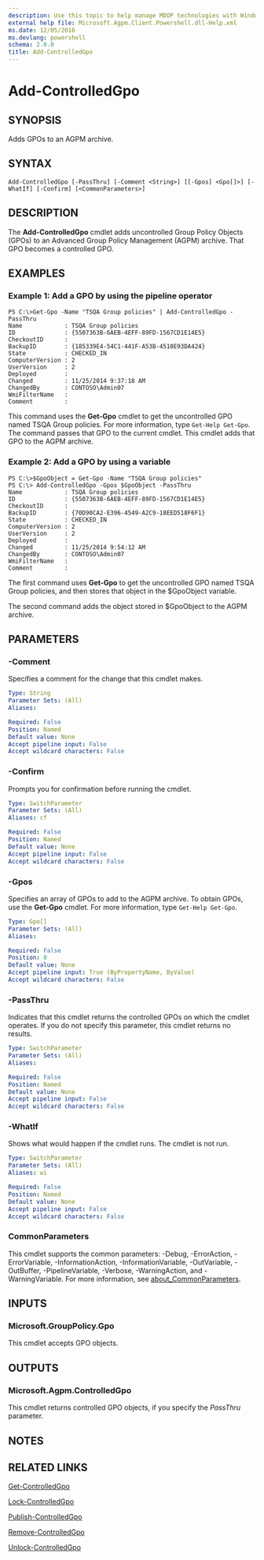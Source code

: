 ```yaml
---
description: Use this topic to help manage MDOP technologies with Windows PowerShell.
external help file: Microsoft.Agpm.Client.Powershell.dll-Help.xml
ms.date: 12/05/2016
ms.devlang: powershell
schema: 2.0.0
title: Add-ControlledGpo
---
```


# Add-ControlledGpo

## SYNOPSIS
Adds GPOs to an AGPM archive.

## SYNTAX

```
Add-ControlledGpo [-PassThru] [-Comment <String>] [[-Gpos] <Gpo[]>] [-WhatIf] [-Confirm] [<CommonParameters>]
```

## DESCRIPTION
The **Add-ControlledGpo** cmdlet adds uncontrolled Group Policy Objects (GPOs) to an Advanced Group Policy Management (AGPM) archive.
That GPO becomes a controlled GPO.

## EXAMPLES

### Example 1: Add a GPO by using the pipeline operator
```
PS C:\>Get-Gpo -Name "TSQA Group policies" | Add-ControlledGpo -PassThru
Name            : TSQA Group policies
ID              : {5507363B-6AEB-4EFF-89FD-1567CD1E14E5}
CheckoutID      : 
BackupID        : {185339E4-54C1-441F-A53B-4510E93DA424}
State           : CHECKED_IN
ComputerVersion : 2
UserVersion     : 2
Deployed        : 
Changed         : 11/25/2014 9:37:18 AM
ChangedBy       : CONTOSO\Admin07
WmiFilterName   : 
Comment         :
```

This command uses the **Get-Gpo** cmdlet to get the uncontrolled GPO named TSQA Group policies.
For more information, type `Get-Help Get-Gpo`.
The command passes that GPO to the current cmdlet.
This cmdlet adds that GPO to the AGPM archive.

### Example 2: Add a GPO by using a variable
```
PS C:\>$GpoObject = Get-Gpo -Name "TSQA Group policies"
PS C:\> Add-ControlledGpo -Gpos $GpoObject -PassThru
Name            : TSQA Group policies
ID              : {5507363B-6AEB-4EFF-89FD-1567CD1E14E5}
CheckoutID      : 
BackupID        : {70D90CA2-E396-4549-A2C9-18EED518F6F1}
State           : CHECKED_IN
ComputerVersion : 2
UserVersion     : 2
Deployed        : 
Changed         : 11/25/2014 9:54:12 AM
ChangedBy       : CONTOSO\Admin07
WmiFilterName   : 
Comment         :
```

The first command uses **Get-Gpo** to get the uncontrolled GPO named TSQA Group policies, and then stores that object in the $GpoObject variable.

The second command adds the object stored in $GpoObject to the AGPM archive.

## PARAMETERS

### -Comment
Specifies a comment for the change that this cmdlet makes.

```yaml
Type: String
Parameter Sets: (All)
Aliases: 

Required: False
Position: Named
Default value: None
Accept pipeline input: False
Accept wildcard characters: False
```

### -Confirm
Prompts you for confirmation before running the cmdlet.

```yaml
Type: SwitchParameter
Parameter Sets: (All)
Aliases: cf

Required: False
Position: Named
Default value: None
Accept pipeline input: False
Accept wildcard characters: False
```

### -Gpos
Specifies an array of GPOs to add to the AGPM archive.
To obtain GPOs, use the **Get-Gpo** cmdlet.
For more information, type `Get-Help Get-Gpo`.

```yaml
Type: Gpo[]
Parameter Sets: (All)
Aliases: 

Required: False
Position: 0
Default value: None
Accept pipeline input: True (ByPropertyName, ByValue)
Accept wildcard characters: False
```

### -PassThru
Indicates that this cmdlet returns the controlled GPOs on which the cmdlet operates.
If you do not specify this parameter, this cmdlet returns no results.

```yaml
Type: SwitchParameter
Parameter Sets: (All)
Aliases: 

Required: False
Position: Named
Default value: None
Accept pipeline input: False
Accept wildcard characters: False
```

### -WhatIf
Shows what would happen if the cmdlet runs. The cmdlet is not run.

```yaml
Type: SwitchParameter
Parameter Sets: (All)
Aliases: wi

Required: False
Position: Named
Default value: None
Accept pipeline input: False
Accept wildcard characters: False
```

### CommonParameters
This cmdlet supports the common parameters: -Debug, -ErrorAction, -ErrorVariable, -InformationAction, -InformationVariable, -OutVariable, -OutBuffer, -PipelineVariable, -Verbose, -WarningAction, and -WarningVariable. For more information, see [about_CommonParameters](https://go.microsoft.com/fwlink/?LinkID=113216).

## INPUTS

### Microsoft.GroupPolicy.Gpo
This cmdlet accepts GPO objects.

## OUTPUTS

### Microsoft.Agpm.ControlledGpo
This cmdlet returns controlled GPO objects, if you specify the *PassThru* parameter.

## NOTES

## RELATED LINKS

[Get-ControlledGpo](get-controlledgpo.md)

[Lock-ControlledGpo](lock-controlledgpo.md)

[Publish-ControlledGpo](publish-controlledgpo.md)

[Remove-ControlledGpo](remove-controlledgpo.md)

[Unlock-ControlledGpo](unlock-controlledgpo.md)


